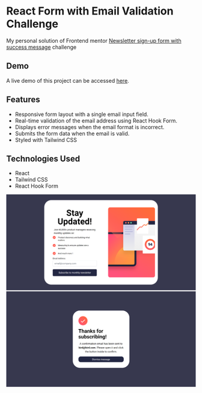 # React Form with Email Validation Challenge

My personal solution of Frontend mentor [Newsletter sign-up form with success message](https://www.frontendmentor.io/challenges/newsletter-signup-form-with-success-message-3FC1AZbNrv) challenge


## Demo

A live demo of this project can be accessed [here](https://www.example.com).


## Features

- Responsive form layout with a single email input field.
- Real-time validation of the email address using React Hook Form.
- Displays error messages when the email format is incorrect.
- Submits the form data when the email is valid.
- Styled with Tailwind CSS 

## Technologies Used

- React
- Tailwind CSS
- React Hook Form

![desktop](./src/.github/desktop.png)
![desktop_success](./src/.github/desktop_success.png)